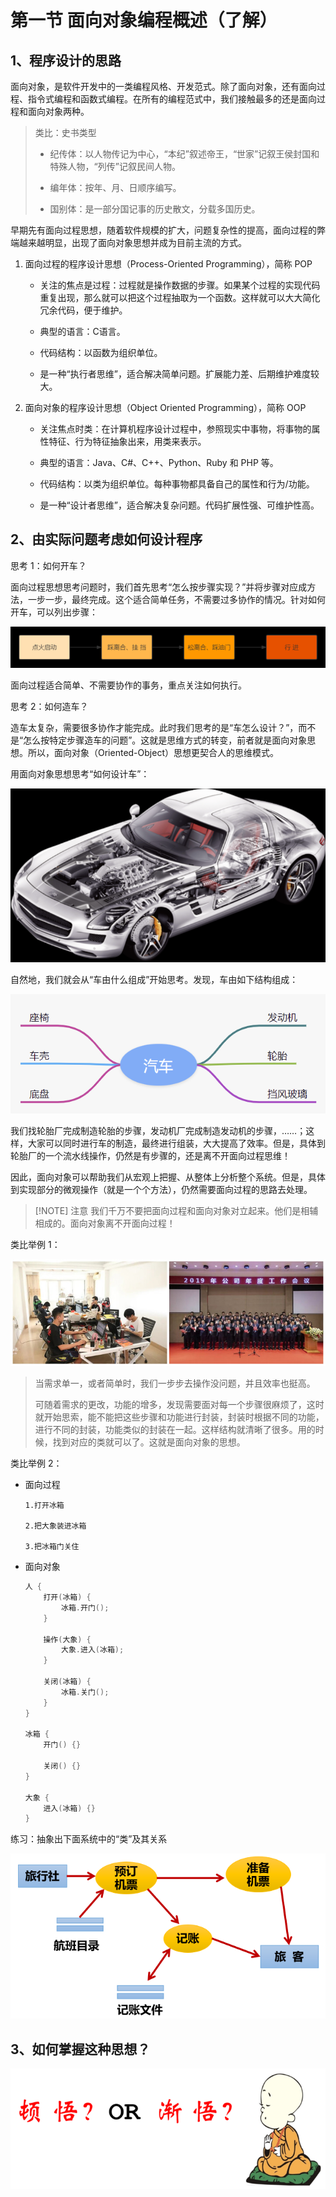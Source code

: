 # 第一节 面向对象编程概述（了解）

## 1、程序设计的思路

面向对象，是软件开发中的一类编程风格、开发范式。除了面向对象，还有面向过程、指令式编程和函数式编程。在所有的编程范式中，我们接触最多的还是面向过程和面向对象两种。

> 类比：史书类型
>
> - 纪传体：以人物传记为中心，“本纪”叙述帝王，“世家”记叙王侯封国和特殊人物，“列传”记叙民间人物。
>
> - 编年体：按年、月、日顺序编写。
>
> - 国别体：是一部分国记事的历史散文，分载多国历史。

早期先有面向过程思想，随着软件规模的扩大，问题复杂性的提高，面向过程的弊端越来越明显，出现了面向对象思想并成为目前主流的方式。

<div class="br"></div>

1.  面向过程的程序设计思想（Process-Oriented Programming），简称 POP

    - 关注的焦点是过程：过程就是操作数据的步骤。如果某个过程的实现代码重复出现，那么就可以把这个过程抽取为一个函数。这样就可以大大简化冗余代码，便于维护。

    - 典型的语言：C语言。

    - 代码结构：以函数为组织单位。

    - 是一种“执行者思维”，适合解决简单问题。扩展能力差、后期维护难度较大。

<div class="br"></div>

2.  面向对象的程序设计思想（Object Oriented Programming），简称 OOP

    - 关注焦点时类：在计算机程序设计过程中，参照现实中事物，将事物的属性特征、行为特征抽象出来，用类来表示。

    - 典型的语言：Java、C#、C++、Python、Ruby 和 PHP 等。

    - 代码结构：以类为组织单位。每种事物都具备自己的属性和行为/功能。

    - 是一种“设计者思维”，适合解决复杂问题。代码扩展性强、可维护性高。

## 2、由实际问题考虑如何设计程序

思考 1：如何开车？

面向过程思想思考问题时，我们首先思考“怎么按步骤实现？”并将步骤对应成方法，一步一步，最终完成。这个适合简单任务，不需要过多协作的情况。针对如何开车，可以列出步骤：

![](https://raw.githubusercontent.com/wehome-h/typora-images-repository/main/images/20240424091023.png)

面向过程适合简单、不需要协作的事务，重点关注如何执行。

<div class="br"></div>

思考 2：如何造车？

造车太复杂，需要很多协作才能完成。此时我们思考的是“车怎么设计？”，而不是“怎么按特定步骤造车的问题”。这就是思维方式的转变，前者就是面向对象思想。所以，面向对象（Oriented-Object）思想更契合人的思维模式。

用面向对象思想思考“如何设计车”：

![](https://raw.githubusercontent.com/wehome-h/typora-images-repository/main/images/20240424091109.png)

自然地，我们就会从“车由什么组成”开始思考。发现，车由如下结构组成：

![](https://raw.githubusercontent.com/wehome-h/typora-images-repository/main/images/20240424091128.png)

我们找轮胎厂完成制造轮胎的步骤，发动机厂完成制造发动机的步骤，……；这样，大家可以同时进行车的制造，最终进行组装，大大提高了效率。但是，具体到轮胎厂的一个流水线操作，仍然是有步骤的，还是离不开面向过程思维！

因此，面向对象可以帮助我们从宏观上把握、从整体上分析整个系统。但是，具体到实现部分的微观操作（就是一个个方法），仍然需要面向过程的思路去处理。

> [!NOTE] 注意
> 我们千万不要把面向过程和面向对象对立起来。他们是相辅相成的。面向对象离不开面向过程！

<div class="br"></div>

类比举例 1：

![](https://raw.githubusercontent.com/wehome-h/typora-images-repository/main/images/20240424091239.png)

> 当需求单一，或者简单时，我们一步步去操作没问题，并且效率也挺高。
> 
> 可随着需求的更改，功能的增多，发现需要面对每一个步骤很麻烦了，这时就开始思索，能不能把这些步骤和功能进行封装，封装时根据不同的功能，进行不同的封装，功能类似的封装在一起。这样结构就清晰了很多。用的时候，找到对应的类就可以了。这就是面向对象的思想。

<div class="br"></div>

类比举例 2：

- 面向过程

  ```
  1.打开冰箱

  2.把大象装进冰箱

  3.把冰箱门关住
  ```

<div class="br"></div>

- 面向对象

  ```java
  人 {
      打开(冰箱) {
          冰箱.开门();
      }

      操作(大象) {
          大象.进入(冰箱);
      }

      关闭(冰箱) {
          冰箱.关门();
      }
  }

  冰箱 {
      开门() {}

      关闭() {}
  }

  大象 {
      进入(冰箱) {}
  }
  ```

<div class="br"></div>

练习：抽象出下面系统中的“类”及其关系

![](https://raw.githubusercontent.com/wehome-h/typora-images-repository/main/images/20240424092750.png)

## 3、如何掌握这种思想？

![](https://raw.githubusercontent.com/wehome-h/typora-images-repository/main/images/20240424092817.png)